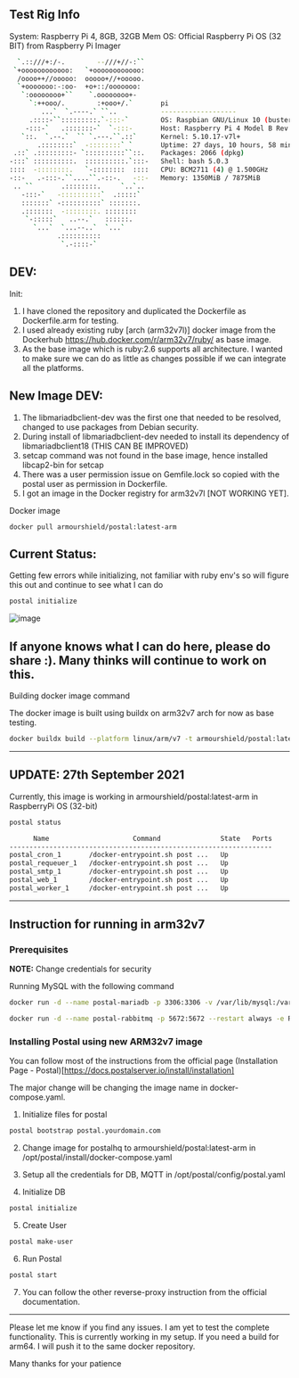 Test Rig Info
--------------

System: Raspberry Pi 4, 8GB, 32GB Mem
OS: Official Raspberry Pi OS (32 BIT) from Raspberry Pi Imager

```bash
  `.::///+:/-.        --///+//-:``
 `+oooooooooooo:   `+oooooooooooo:
  /oooo++//ooooo:  ooooo+//+ooooo.
  `+ooooooo:-:oo-  +o+::/ooooooo:
   `:oooooooo+``    `.oooooooo+-
     `:++ooo/.        :+ooo+/.`       pi
        ...`  `.----.` ``..           ------------------- 
     .::::-``:::::::::.`-:::-`        OS: Raspbian GNU/Linux 10 (buster) armv7l 
    -:::-`   .:::::::-`  `-:::-       Host: Raspberry Pi 4 Model B Rev 1.4 
   `::.  `.--.`  `` `.---.``.::`      Kernel: 5.10.17-v7l+ 
       .::::::::`  -::::::::` `       Uptime: 27 days, 10 hours, 58 mins 
 .::` .:::::::::- `::::::::::``::.    Packages: 2066 (dpkg) 
-:::` ::::::::::.  ::::::::::.`:::-   Shell: bash 5.0.3 
::::  -::::::::.   `-::::::::  ::::   CPU: BCM2711 (4) @ 1.500GHz 
-::-   .-:::-.``....``.-::-.   -::-   Memory: 1350MiB / 7875MiB 
 .. ``       .::::::::.     `..`..
   -:::-`   -::::::::::`  .:::::`                             
   :::::::` -::::::::::` :::::::.
   .:::::::  -::::::::. ::::::::
    `-:::::`   ..--.`   ::::::.
      `...`  `...--..`  `...`
            .::::::::::
             `.-::::-`
```

DEV:
-----

Init:
1. I have cloned the repository and duplicated the Dockerfile as Dockerfile.arm for testing.
2. I used already existing ruby [arch (arm32v7l)] docker image from the Dockerhub
https://hub.docker.com/r/arm32v7/ruby/ as base image.
3. As the base image which is ruby:2.6 supports all architecture. I wanted to make sure we can do as little as changes possible if we can integrate all the platforms.

New Image DEV:
------------------
1. The libmariadbclient-dev was the first one that needed to be resolved, changed to use packages from Debian security.
2. During install of libmariadbclient-dev needed to install its dependency of libmariadbclient18 (THIS CAN BE IMPROVED)
3. setcap command was not found in the base image, hence installed libcap2-bin for setcap
4. There was a user permission issue on Gemfile.lock so copied with the postal user as permission in Dockerfile.
5. I got an image in the Docker registry for arm32v7l [NOT WORKING YET].

Docker image
```
docker pull armourshield/postal:latest-arm
```

Current Status:
-------
Getting few errors while initializing, not familiar with ruby env's so will figure this out and continue to see what I can do

```bash
postal initialize
```

![image](https://user-images.githubusercontent.com/42208036/132139707-be0eb735-2536-40e6-bc70-5c45e5f22609.png)

If anyone knows what I can do here, please do share :). Many thinks will continue to work on this.
---

Building docker image command

The docker image is built using buildx on arm32v7 arch for now as base testing.

```bash
docker buildx build --platform linux/arm/v7 -t armourshield/postal:latest-arm -f Dockerfile.arm . --push
```

---

## UPDATE: 27th September 2021
Currently, this image is working in armourshield/postal:latest-arm in RaspberryPi OS (32-bit)

```bash
postal status

      Name                     Command               State   Ports
------------------------------------------------------------------
postal_cron_1       /docker-entrypoint.sh post ...   Up           
postal_requeuer_1   /docker-entrypoint.sh post ...   Up           
postal_smtp_1       /docker-entrypoint.sh post ...   Up           
postal_web_1        /docker-entrypoint.sh post ...   Up           
postal_worker_1     /docker-entrypoint.sh post ...   Up
```

---

## Instruction for running in arm32v7

### Prerequisites

**NOTE:** Change credentials for security

Running MySQL with the following command

```bash
docker run -d --name postal-mariadb -p 3306:3306 -v /var/lib/mysql:/var/lib/mysql --restart always -e MYSQL_ROOT_PASSWORD=root yobasystems/alpine-mariadb:10.4.17
```

```bash
docker run -d --name postal-rabbitmq -p 5672:5672 --restart always -e RABBITMQ_DEFAULT_USER=postal -e RABBITMQ_DEFAULT_PASS=root -e RABBITMQ_DEFAULT_VHOST=postal rabbitmq:3.8.10-management-alpine
```

### Installing Postal using new ARM32v7 image

You can follow most of the instructions from the official page (Installation Page - Postal)[https://docs.postalserver.io/install/installation]

The major change will be changing the image name in docker-compose.yaml.

1. Initialize files for postal
```bash
postal bootstrap postal.yourdomain.com
```

2. Change image for postalhq to armourshield/postal:latest-arm in /opt/postal/install/docker-compose.yaml

3. Setup all the credentials for DB, MQTT in /opt/postal/config/postal.yaml

4. Initialize DB
```bash
postal initialize
```

5. Create User
```bash
postal make-user
```

6. Run Postal
```bash
postal start
```

7. You can follow the other reverse-proxy instruction from the official documentation.

---

Please let me know if you find any issues. I am yet to test the complete functionality. This is currently working in my setup. If you need a build for arm64. I will push it to the same docker repository.

Many thanks for your patience